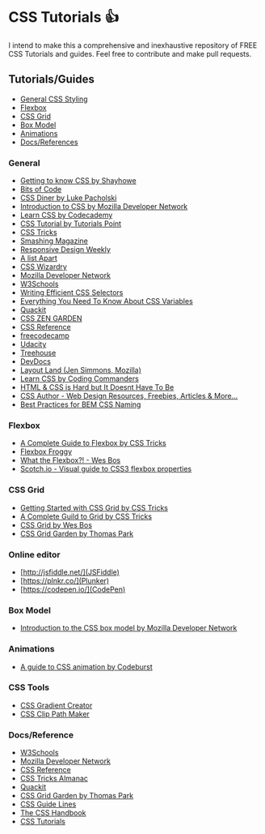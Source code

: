 # CSS Tutorials :+1:

I intend to make this a comprehensive and inexhaustive repository of FREE CSS Tutorials and guides.
Feel free to contribute and make pull requests.

## Tutorials/Guides

- [General CSS Styling](#general)
- [Flexbox](#flexbox)
- [CSS Grid](#css-grid)
- [Box Model](#box-model)
- [Animations](#animations)
- [Docs/References](#docs)

<a name="general"></a>

### General

- [Getting to know CSS by Shayhowe](https://learn.shayhowe.com/html-css/getting-to-know-css/)
- [Bits of Code](https://bitsofco.de/)
- [CSS Diner by Luke Pacholski](https://flukeout.github.io/)
- [Introduction to CSS by Mozilla Developer Network](https://developer.mozilla.org/en-US/docs/Learn/CSS/Introduction_to_CSS)
- [Learn CSS by Codecademy](https://www.codecademy.com/learn/learn-css)
- [CSS Tutorial by Tutorials Point](https://www.tutorialspoint.com/css/index.htm)
- [CSS Tricks](https://css-tricks.com/)
- [Smashing Magazine](https://www.smashingmagazine.com/category/css)
- [Responsive Design Weekly](http://responsivedesignweekly.com/)
- [A list Apart](https://alistapart.com/topic/css)
- [CSS Wizardry](https://csswizardry.com/archive/)
- [Mozilla Developer Network](https://developer.mozilla.org/en-US/docs/Web/CSS)
- [W3Schools](https://www.w3schools.com/css/)
- [Writing Efficient CSS Selectors](https://csswizardry.com/2011/09/writing-efficient-css-selectors/)
- [Everything You Need To Know About CSS Variables](https://medium.freecodecamp.org/everything-you-need-to-know-about-css-variables-c74d922ea855)
- [Quackit](https://www.quackit.com/css/)
- [CSS ZEN GARDEN](http://www.csszengarden.com/)
- [CSS Reference](https://cssreference.io/)
- [freecodecamp](https://medium.freecodecamp.org/get-started-with-css-in-5-minutes-e0804813fc3e)
- [Udacity](https://www.udacity.com/course/intro-to-html-and-css--ud001)
- [Treehouse](https://teamtreehouse.com/library/css-basics)
- [DevDocs](https://devdocs.io/css/)
- [Layout Land (Jen Simmons, Mozilla)](https://www.youtube.com/layoutland)
- [Learn CSS by Coding Commanders](https://www.codingcommanders.com/css/)
- [HTML & CSS is Hard but It Doesnt Have To Be](https://internetingishard.com/html-and-css/)
- [CSS Author - Web Design Resources, Freebies, Articles & More...](https://cssauthor.com/)
- [Best Practices for BEM CSS Naming](https://seesparkbox.com/foundry/bem_by_example)

<a name="flexbox"></a>

### Flexbox

- [A Complete Guide to Flexbox by CSS Tricks](https://css-tricks.com/snippets/css/a-guide-to-flexbox/)
- [Flexbox Froggy](http://flexboxfroggy.com/)
- [What the Flexbox?! - Wes Bos](https://flexbox.io/)
- [Scotch.io - Visual guide to CSS3 flexbox properties](https://scotch.io/tutorials/a-visual-guide-to-css3-flexbox-properties)

<a name="cssgrid"></a>

### CSS Grid

- [Getting Started with CSS Grid by CSS Tricks](https://css-tricks.com/getting-started-css-grid/)
- [A Complete Guild to Grid by CSS Tricks](https://css-tricks.com/snippets/css/complete-guide-grid/)
- [CSS Grid by Wes Bos](https://cssgrid.io/)
- [CSS Grid Garden by Thomas Park](https://cssgridgarden.com)

### Online editor

- [http://jsfiddle.net/](JSFiddle)
- [https://plnkr.co/](Plunker)
- [https://codepen.io/](CodePen)

<a name="boxmodel"></a>

### Box Model

- [Introduction to the CSS box model by Mozilla Developer Network](https://developer.mozilla.org/en-US/docs/Web/CSS/CSS_Box_Model/Introduction_to_the_CSS_box_model)

<a name="animations"></a>

### Animations

- [A guide to CSS animation by Codeburst](https://codeburst.io/a-guide-to-css-animation-part-1-8777f5beb1f8)

<a name="gradient generator"></a>

### CSS Tools

- [CSS Gradient Creator](https://cssgradient.io)
- [CSS Clip Path Maker](https://bennettfeely.com/clippy/)

<a name="docs"></a>

### Docs/Reference

- [W3Schools](https://www.w3schools.com/css/)
- [Mozilla Developer Network](https://developer.mozilla.org/en-US/docs/Web/CSS)
- [CSS Reference](https://cssreference.io/)
- [CSS Tricks Almanac](https://css-tricks.com/almanac/)
- [Quackit](https://www.quackit.com/css/)
- [CSS Grid Garden by Thomas Park](https://cssgridgarden.com)
- [CSS Guide Lines](https://cssguidelin.es/)
- [The CSS Handbook](https://www.freecodecamp.org/news/the-css-handbook-a-handy-guide-to-css-for-developers-b56695917d11/)
- [CSS Tutorials](https://www.scaler.com/topics/css/)
